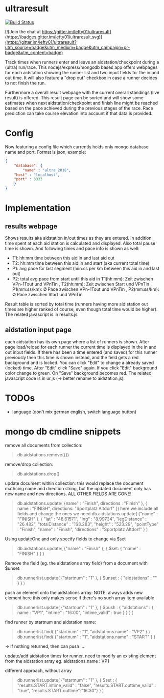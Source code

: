 # ultraresult

[![Build Status](https://travis-ci.org/lefty01/ultraresult.svg?branch=leaderboard)](https://travis-ci.org/lefty01/ultraresult)

[![Join the chat at https://gitter.im/lefty01/ultraresult](https://badges.gitter.im/lefty01/ultraresult.svg)](https://gitter.im/lefty01/ultraresult?utm_source=badge&utm_medium=badge&utm_campaign=pr-badge&utm_content=badge)


Track times when runners enter and leave an aidstation/checkpoint during a (ultra) run/race.
This nodejs/express/mongodb based app offers webpages for each aidstation showing the runner list and two input fields for the in and out time.
It will also feature a "drop out" checkbox in case a runner decides to not finish the run.

Furthermore a overall result webpage with the current overall standings (live result) is offered.
This result page can be sorted and will show some estimates when next aidstation/checkpoint and finish line might be reached based on the
pace achieved during the previous stages of the race.
Race prediction can take course elevation into account if that data is provided.


# Config
Now featuring a config file which currently holds only mongo database name and port.
Format is json, example:
```json
{
    "database": {
        "name" : "ultra_2018",
	"host" : "localhost",
	"port" : 3333
    }
}
```

# Implementation
## results webpage
Shows results aka aidstation in/out times as they are entered.
In addition time spent at each aid station is calculated and displayed. Also total pause time is shown.
And following times and pace info is shown as well:
* T1: hh:mm time between this aid in and last aid out
* T2: hh:mm time between this aid in and start (aka current total time)
* P1: avg pace for last segment (min:ss per km between this aid in and last out)
* P2: total avg pace from start until this aid in
T1(hh:mm): Zeit zwischen VPn-1Tout und VPnTin ,   T2(hh:mm): Zeit zwischen Start und VPnTin ,   P1(mm:ss/km): Ø Pace zwischen VPn-1Tout und VPnTin ,   P2(mm:ss/km): Ø Pace zwischen Start und VPnTin

Result table is sorted by total time (runners having more aid station out times are higher ranked of course, even though total time would be higher).
The related javascript is in results.js


## aidstation input page
each aidstation has its own page where a list of runners is shown.
After page load/reload for each runner the current time is displayed in the in and out input fields.
If there has been a time entered (and saved) for this runner previously then this time is shown instead, and the field gets a red background and is locked.
You can click "Edit" to change a already saved (locked) time. After "Edit" click "Save" again. If you click "Edit" background color change to green. On "Save" background becomes red.
The related javascript code is in ur.js (-> better rename to aidstation.js)




# TODOs
* language (don't mix german english, switch language button)


# mongo db cmdline snippets

remove all documents from collection:
> db.aidstations.remove({})

remove/drop collection:
> db.aidstations.drop()

update document within collection:
this would replace the document mathcing name and direction string, but the updated document only has new name and new directions. ALL OTHER FIELDS ARE GONE!
> db.aidstations.update( {name" : "Finish", directions : "Finish" }, { name : "FINISH", directions: "Sportplatz Altdorf" })
here we include all fields and change the ones we need
> db.aidstations.update( {"name" : "FINISH" }, { "lat" : "48.61571", "lng" : "8.99734", "legDistance" : "26.482", "totalDistance" : "163.283", "height" : "523.29", "pointType" : "Finish", "name" : "Finish", "directions" : "Sportplatz Altdorf" } )

Using updateOne and only specify fields to change via $set
> db.aidstations.update( {"name" : "Finish" }, { $set: { "name" : "FINISH" } } )


Remove the field (eg. the aidstations array field)  from a document with $unset:
> db.runnerlist.update( {"startnum" : "1" }, { $unset : { "aidstations" : "" } }  )

push an element onto the aidstations array: NOTE: always adds new element
here this only makes sense if there's no such array item available 
> db.runnerlist.update( {"startnum" : "1" }, { $push : { "aidstations" : { name : "VP1", "intime" : "16:00", "intime_valid" : true } } } )


find runner by startnum and aidstation name:
> db.runnerlist.find( {"startnum" : "1", "aidstations.name" : "VP2" }  )
> db.runnerlist.find( {"startnum" : "1", "aidstations.name" : "START" }  )

-> if nothing returned, then can push ...

update/add aidstation times for runner, need to modify an existing element from the aidstation array
eg. aidstations.name : VP1



different approach, without array 
> db.runnerlist.update( {"startnum" : "1" }, { $set : { "results.START.intime_valid" : "false", "results.START.outtime_valid" : "true", "results.START.outtime":"16:30"} } )

